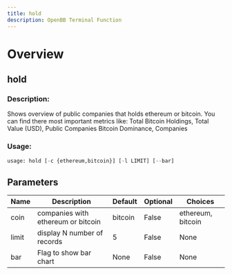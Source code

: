 ```yaml
---
title: hold
description: OpenBB Terminal Function
---
```


# Overview

## hold

### Description: 

Shows overview of public companies that holds ethereum or bitcoin. You can find there most important metrics like: Total Bitcoin Holdings, Total Value (USD), Public Companies Bitcoin Dominance, Companies

### Usage: 
```python
usage: hold [-c {ethereum,bitcoin}] [-l LIMIT] [--bar]
```

## Parameters

| Name | Description | Default | Optional | Choices |
| ---- | ----------- | ------- | -------- | ------- |
| coin | companies with ethereum or bitcoin | bitcoin | False | ethereum, bitcoin |
| limit | display N number of records | 5 | False | None |
| bar | Flag to show bar chart | None | False | None |


